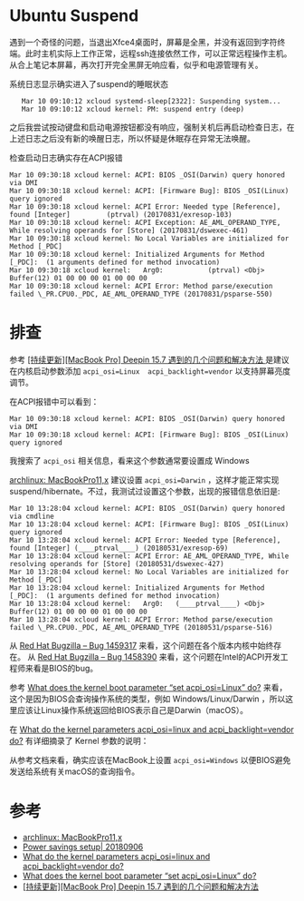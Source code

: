 # Ubuntu Suspend

遇到一个奇怪的问题，当退出Xfce4桌面时，屏幕是全黑，并没有返回到字符终端。此时主机实际上工作正常，远程ssh连接依然工作，可以正常远程操作主机。从合上笔记本屏幕，再次打开完全黑屏无响应看，似乎和电源管理有关。

系统日志显示确实进入了suspend的睡眠状态

```
   Mar 10 09:10:12 xcloud systemd-sleep[2322]: Suspending system...
   Mar 10 09:10:12 xcloud kernel: PM: suspend entry (deep)
```

之后我尝试按动键盘和启动电源按钮都没有响应，强制关机后再启动检查日志，在上述日志之后没有新的唤醒日志，所以怀疑是休眠存在异常无法唤醒。

检查启动日志确实存在ACPI报错

```
Mar 10 09:30:18 xcloud kernel: ACPI: BIOS _OSI(Darwin) query honored via DMI
Mar 10 09:30:18 xcloud kernel: ACPI: [Firmware Bug]: BIOS _OSI(Linux) query ignored
Mar 10 09:30:18 xcloud kernel: ACPI Error: Needed type [Reference], found [Integer]         (ptrval) (20170831/exresop-103)
Mar 10 09:30:18 xcloud kernel: ACPI Exception: AE_AML_OPERAND_TYPE, While resolving operands for [Store] (20170831/dswexec-461)
Mar 10 09:30:18 xcloud kernel: No Local Variables are initialized for Method [_PDC]
Mar 10 09:30:18 xcloud kernel: Initialized Arguments for Method [_PDC]:  (1 arguments defined for method invocation)
Mar 10 09:30:18 xcloud kernel:   Arg0:           (ptrval) <Obj>           Buffer(12) 01 00 00 00 01 00 00 00
Mar 10 09:30:18 xcloud kernel: ACPI Error: Method parse/execution failed \_PR.CPU0._PDC, AE_AML_OPERAND_TYPE (20170831/psparse-550)
```

# 排查

参考 [[持续更新][MacBook Pro] Deepin 15.7 遇到的几个问题和解决方法 ](https://bbs.deepin.org/forum.php?mod=viewthread&tid=169677) 是建议在内核启动参数添加 `acpi_osi=Linux  acpi_backlight=vendor` 以支持屏幕亮度调节。

在ACPI报错中可以看到：

```
Mar 10 09:30:18 xcloud kernel: ACPI: BIOS _OSI(Darwin) query honored via DMI
Mar 10 09:30:18 xcloud kernel: ACPI: [Firmware Bug]: BIOS _OSI(Linux) query ignored
```

我搜索了 `acpi_osi` 相关信息，看来这个参数通常要设置成 Windows

[archlinux: MacBookPro11,x](https://wiki.archlinux.org/index.php/MacBookPro11,x) 建议设置 `acpi_osi=Darwin` ，这样才能正常实现 suspend/hibernate。不过，我测试过设置这个参数，出现的报错信息依旧是:

```
Mar 10 13:28:04 xcloud kernel: ACPI: BIOS _OSI(Darwin) query honored via cmdline
Mar 10 13:28:04 xcloud kernel: ACPI: [Firmware Bug]: BIOS _OSI(Linux) query ignored
Mar 10 13:28:04 xcloud kernel: ACPI Error: Needed type [Reference], found [Integer] (____ptrval____) (20180531/exresop-69)
Mar 10 13:28:04 xcloud kernel: ACPI Error: AE_AML_OPERAND_TYPE, While resolving operands for [Store] (20180531/dswexec-427)
Mar 10 13:28:04 xcloud kernel: No Local Variables are initialized for Method [_PDC]
Mar 10 13:28:04 xcloud kernel: Initialized Arguments for Method [_PDC]:  (1 arguments defined for method invocation)
Mar 10 13:28:04 xcloud kernel:   Arg0:   (____ptrval____) <Obj>           Buffer(12) 01 00 00 00 01 00 00 00
Mar 10 13:28:04 xcloud kernel: ACPI Error: Method parse/execution failed \_PR.CPU0._PDC, AE_AML_OPERAND_TYPE (20180531/psparse-516)
```

从 [Red Hat Bugzilla – Bug 1459317](https://bugzilla.redhat.com/show_bug.cgi?id=1459317) 来看，这个问题在各个版本内核中始终存在。 从 [Red Hat Bugzilla – Bug 1458390](https://bugzilla.redhat.com/show_bug.cgi?id=1458390) 来看，这个问题在Intel的ACPI开发工程师来看是BIOS的bug。

参考 [What does the kernel boot parameter “set acpi_osi=Linux” do?](https://askubuntu.com/questions/28848/what-does-the-kernel-boot-parameter-set-acpi-osi-linux-do) 来看，这个是因为BIOS会查询操作系统的类型，例如 Windows/Linux/Darwin ，所以这里应该让Linux操作系统返回给BIOS表示自己是Darwin（macOS）。

在 [What do the kernel parameters acpi_osi=linux and acpi_backlight=vendor do?](https://unix.stackexchange.com/questions/110624/what-do-the-kernel-parameters-acpi-osi-linux-and-acpi-backlight-vendor-do) 有详细摘录了 Kernel 参数的说明：

从参考文档来看，确实应该在MacBook上设置 `acpi_osi=Windows` 以便BIOS避免发送给系统有关macOS的查询指令。

# 参考

* [archlinux: MacBookPro11,x](https://wiki.archlinux.org/index.php/MacBookPro11,x)
* [Power savings setup| 20180906](https://forum.manjaro.org/t/howto-power-savings-setup-20180906/1445)
* [What do the kernel parameters acpi_osi=linux and acpi_backlight=vendor do?](https://unix.stackexchange.com/questions/110624/what-do-the-kernel-parameters-acpi-osi-linux-and-acpi-backlight-vendor-do)
* [What does the kernel boot parameter “set acpi_osi=Linux” do?](https://askubuntu.com/questions/28848/what-does-the-kernel-boot-parameter-set-acpi-osi-linux-do)
* [[持续更新][MacBook Pro] Deepin 15.7 遇到的几个问题和解决方法 ](https://bbs.deepin.org/forum.php?mod=viewthread&tid=169677)
